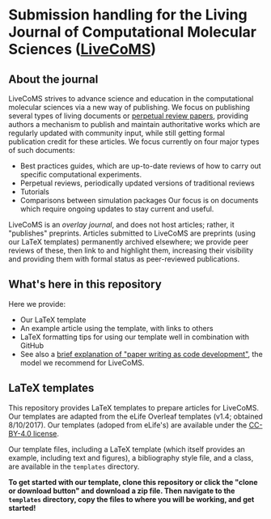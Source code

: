 # Submission handling for the Living Journal of Computational Molecular Sciences ([LiveCoMS](http://www.livecomsjournal.org/))

## About the journal

LiveCoMS strives to advance science and education in the computational molecular sciences via a new way of publishing.
We focus on publishing several types of living documents or [perpetual review papers](https://arxiv.org/abs/1502.01329), providing authors a mechanism to publish and maintain authoritative works which are regularly updated with community input, while still getting formal publication credit for these articles. 
We focus currently on four major types of such documents:
- Best practices guides, which are up-to-date reviews of how to carry out specific computational experiments.
- Perpetual reviews, periodically updated versions of traditional reviews
- Tutorials
- Comparisons between simulation packages
Our focus is on documents which require ongoing updates to stay current and useful.

LiveCoMS is an *overlay journal*, and does not host articles; rather, it "publishes" preprints.
Articles submitted to LiveCoMS are preprints (using our LaTeX templates) permanently archived elsewhere; we provide peer reviews of these, then link to and highlight them, increasing their visibility and providing them with formal status as peer-reviewed publications. 

## What's here in this repository

Here we provide:
- Our LaTeX template
- An example article using the template, with links to others
- LaTeX formatting tips for using our template well in combination with GitHub
- See also a [brief explanation of "paper writing as code development"](http://https://github.com/livecomsjournal/journal_information/blob/master/editorial_material/PAPER_CODE.md), the model we recommend for LiveCoMS.

## LaTeX templates

This repository provides LaTeX templates to prepare articles for LiveCoMS. Our templates are adapted from the eLife Overleaf templates (v1.4; obtained 8/10/2017). 
Our templates (adoped from eLife's) are available under the [CC-BY-4.0 license](https://creativecommons.org/licenses/by/4.0/).

Our template files, including a LaTeX template (which itself provides an example, including text and figures), a bibliography style file, and a class, are available in the `templates` directory. 

**To get started with our template, clone this repository or click the "clone or download button" and download a zip file. Then navigate to the `templates` directory, copy the files to where you will be working, and get started!**
 
